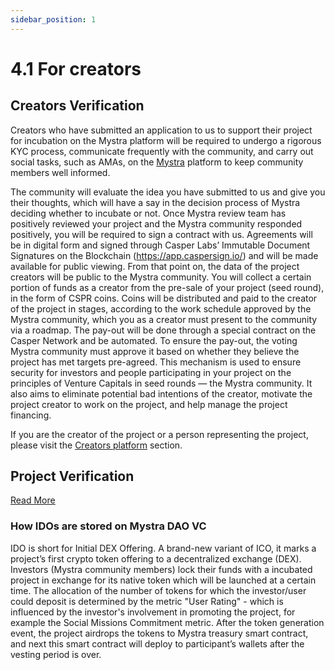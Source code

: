 ```yaml
---
sidebar_position: 1
---
```


# 4.1 For creators

## Creators Verification

Creators who have submitted an application to us to support their project for incubation on the Mystra platform will be required to undergo a rigorous KYC process, communicate frequently with the community, and carry out social tasks, such as AMAs, on the <a href="https://mystra.app">Mystra</a> platform to keep community members well informed.

The community will evaluate the idea you have submitted to us and give you their thoughts, which will have a say in the decision process of Mystra deciding whether to incubate or not. Once Mystra review team has positively reviewed your project and the Mystra community responded positively, you will be required to sign a contract with us.
Agreements will be in digital form and signed through Casper Labs’ Immutable Document Signatures on the Blockchain (https://app.caspersign.io/) and will be made available for public viewing. From that point on, the data of the project creators will be public to the Mystra community. You will collect a certain portion of funds as a creator from the pre-sale of your project (seed round), in the form of CSPR coins. Coins will be distributed and paid to the creator of the project in stages, according to the work schedule approved by the Mystra community, which you as a creator must present to the community via a roadmap. The pay-out will be done through a special contract on the Casper Network and be automated. To ensure the pay-out, the voting Mystra community must approve it based on whether they believe the project has met targets pre-agreed. This mechanism is used to ensure security for investors and people participating in your project on the principles of Venture Capitals in seed rounds — the Mystra community. It also aims to eliminate potential bad intentions of the creator, motivate the project creator to work on the project, and help manage the project financing.

If you are the creator of the project or a person representing the project, please visit the <a href="https://docs.mystra.io/docs/PRODUCTS%20AND%20SERVICES/2.1%20Creators%20platform">Creators platform</a> section.

## Project Verification
<a href="https://docs.mystra.io/docs/PRODUCTS%20AND%20SERVICES/2.5%20Development%20Assistance">Read More</a>

### How IDOs are stored on Mystra DAO VC

IDO is short for Initial DEX Offering. A brand-new variant of ICO, it marks a project’s first crypto token offering to a decentralized exchange (DEX).
Investors (Mystra community members) lock their funds with a incubated project in exchange for its native token which will be launched at a certain time.
The allocation of the number of tokens for which the investor/user could deposit is determined by the metric "User Rating" - which is influenced by the investor's involvement in promoting the project, for example the Social Missions Commitment metric.
After the token generation event, the project airdrops the tokens to Mystra treasury smart contract, and next this smart contract will deploy to participant’s wallets after the vesting period is over.
